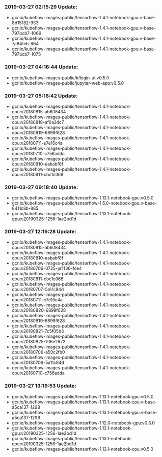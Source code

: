 ### 2019-03-27 02:15:29 Update:

- gcr.io/kubeflow-images-public/tensorflow-1.4.1-notebook-gpu:v-base-8d15182-933
- gcr.io/kubeflow-images-public/tensorflow-1.4.1-notebook-gpu:v-base-797bcb7-1069
- gcr.io/kubeflow-images-public/tensorflow-1.4.1-notebook-gpu:v-base-7a84feb-864
- gcr.io/kubeflow-images-public/tensorflow-1.4.1-notebook-gpu:v-base-797bcb7-1075
### 2019-03-27 04:16:44 Update:

- gcr.io/kubeflow-images-public/kflogin-ui:v0.5.0
- gcr.io/kubeflow-images-public/jupyter-web-app:v0.5.0
### 2019-03-27 05:16:42 Update:

- gcr.io/kubeflow-images-public/tensorflow-1.4.1-notebook-cpu:v20180815-ab608434
- gcr.io/kubeflow-images-public/tensorflow-1.4.1-notebook-cpu:v20180818-af0a2dc7
- gcr.io/kubeflow-images-public/tensorflow-1.4.1-notebook-cpu:v20180819-6899f628
- gcr.io/kubeflow-images-public/tensorflow-1.4.1-notebook-cpu:v20180711-e7e16c4a
- gcr.io/kubeflow-images-public/tensorflow-1.4.1-notebook-cpu:v20180710-c756adda
- gcr.io/kubeflow-images-public/tensorflow-1.4.1-notebook-cpu:v20180810-eababf8f
- gcr.io/kubeflow-images-public/tensorflow-1.4.1-notebook-cpu:v20180811-cbc1c068
### 2019-03-27 09:18:40 Update:

- gcr.io/kubeflow-images-public/tensorflow-1.13.1-notebook-gpu:v0.5.0
- gcr.io/kubeflow-images-public/tensorflow-1.6.0-notebook-gpu:v-base-8411c8b-885
- gcr.io/kubeflow-images-public/tensorflow-1.13.1-notebook-gpu:v20190325-1256-1ae2bd1d
### 2019-03-27 12:19:28 Update:

- gcr.io/kubeflow-images-public/tensorflow-1.4.1-notebook-cpu:v20180815-ab608434
- gcr.io/kubeflow-images-public/tensorflow-1.4.1-notebook-cpu:v20180810-eababf8f
- gcr.io/kubeflow-images-public/tensorflow-1.4.1-notebook-cpu:v20180706-0725-pr1136-fce4
- gcr.io/kubeflow-images-public/tensorflow-1.4.1-notebook-cpu:v20180811-cbc1c068
- gcr.io/kubeflow-images-public/tensorflow-1.4.1-notebook-cpu:v20180707-5a11c84d
- gcr.io/kubeflow-images-public/tensorflow-1.4.1-notebook-cpu:v20180711-e7e16c4a
- gcr.io/kubeflow-images-public/tensorflow-1.4.1-notebook-cpu:v20180820-6899f628
- gcr.io/kubeflow-images-public/tensorflow-1.4.1-notebook-cpu:v20180819-6899f628
- gcr.io/kubeflow-images-public/tensorflow-1.4.1-notebook-cpu:v20180821-7c5f05b3
- gcr.io/kubeflow-images-public/tensorflow-1.4.1-notebook-cpu:v20180825-106e2672
- gcr.io/kubeflow-images-public/tensorflow-1.4.1-notebook-cpu:v20180706-a50c2fb0
- gcr.io/kubeflow-images-public/tensorflow-1.4.1-notebook-cpu:v20180709-5a11c84d
- gcr.io/kubeflow-images-public/tensorflow-1.4.1-notebook-cpu:v20180710-c756adda
### 2019-03-27 13:19:53 Update:

- gcr.io/kubeflow-images-public/tensorflow-1.13.1-notebook-gpu:v0.5.0
- gcr.io/kubeflow-images-public/tensorflow-1.13.1-notebook-cpu:v-base-a5ca137-1298
- gcr.io/kubeflow-images-public/tensorflow-1.13.1-notebook-gpu:v-base-a5ca137-1298
- gcr.io/kubeflow-images-public/tensorflow-1.12.0-notebook-gpu:v0.5.0
- gcr.io/kubeflow-images-public/tensorflow-1.13.1-notebook-gpu:v20190325-1256-1ae2bd1d
- gcr.io/kubeflow-images-public/tensorflow-1.13.1-notebook-cpu:v20190325-1256-1ae2bd1d
- gcr.io/kubeflow-images-public/tensorflow-1.13.1-notebook-cpu:v0.5.0
